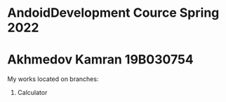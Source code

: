 # AndoidDevelopment Cource Spring 2022

# Akhmedov Kamran 19B030754

My works located on branches:
1) Calculator
